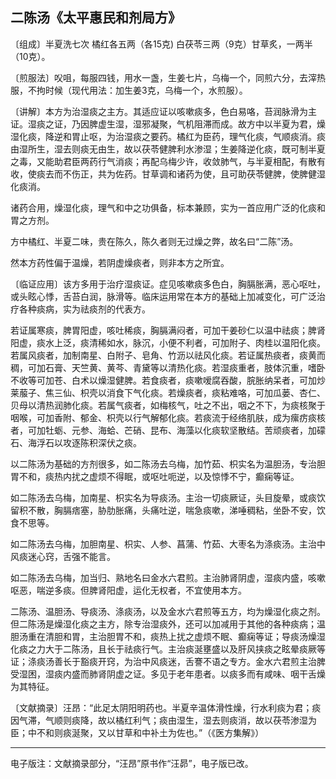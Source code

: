 ## 二陈汤《太平惠民和剂局方》

〔组成〕半夏洗七次 橘红各五两（各15克) 白茯苓三两（9克）甘草炙，一两半（10克）。

〔煎服法〕㕮咀，每服四钱，用水一盏，生姜七片，乌梅一个，同煎六分，去滓热服，不拘时候（现代用法：加生姜3克，乌梅一个，水煎服）。

〔讲解〕本方为治湿痰之主方。其适应证以咳嗽痰多，色白易咯，苔润脉滑为主证。湿痰之证，乃因脾虚生湿，湿邪凝聚，气机阻滞而成。故方中以半夏为君，燥湿化痰，降逆和胃止呕，为治湿痰之要药。橘红为臣药，理气化痰，气顺痰消。痰由湿所生，湿去则痰无由生，故以茯苓健脾利水渗湿；生姜降逆化痰，既可制半夏之毒，又能助君臣两药行气消痰；再配乌梅少许，收敛肺气，与半夏相配，有散有收，使痰去而不伤正，共为佐药。甘草调和诸药为使，且可助茯苓健脾，使脾健湿化痰消。

诸药合用，燥湿化痰，理气和中之功俱备，标本兼顾，实为一首应用广泛的化痰和胃之方剂。

方中橘红、半夏二味，贵在陈久，陈久者则无过燥之弊，故名曰“二陈”汤。

然本方药性偏于温燥，若阴虚燥痰者，则非本方之所宜。

〔临证应用〕该方多用于治疗湿痰证。症见咳嗽痰多色白，胸膈胀满，恶心呕吐，或头眩心悸，舌苔白润，脉滑等。临床运用常在本方的基础上加减变化，可广泛治疗各种痰病，实为祛痰剂的代表方。

若证属寒痰，脾胃阳虚，咳吐稀痰，胸膈满闷者，可加干姜砂仁以温中祛痰；脾肾阳虚，痰水上泛，痰清稀如水，脉沉，小便不利者，可加附子、肉桂以温阳化痰。若属风痰者，加制南星、白附子、皂角、竹沥以祛风化痰。若证属热痰者，痰黄而稠，可加石膏、天竺黄、黄芩、青黛等以清热化痰。若湿痰重者，肢体沉重，嗜卧不收等可加苍、白术以燥湿健脾。若食痰者，痰嗽嗳腐吞酸，脘胀纳呆者，可加炒莱菔子、焦三仙、枳壳以消食下气化痰。若燥痰者，痰粘难咯，可加瓜蒌、杏仁、贝母以清热润肺化痰。若属气痰者，如梅核气，吐之不出，咽之不下，为痰核聚于咽喉，可加香附、郁金、枳壳以行气解郁化痰。若痰流于经络肌肤，成为瘰疠痰核者，可加牡蛎、元参、海蛤、芒硝、昆布、海藻以化痰软坚散结。苦顽痰者，加礞石、海浮石以攻逐陈积深伏之痰。

以二陈汤为基础的方剂很多，如二陈汤去乌梅，加竹茹、枳实名为温胆汤，专治胆胃不和，痰热内扰之虚烦不得眠，或呕吐呃逆，以及惊悸不宁，癫痫等证。

如二陈汤去乌梅，加南星、枳实名为导痰汤。主治一切痰厥证，头目旋晕，或痰饮留积不散，胸膈痞塞，胁肋胀痛，头痛吐逆，喘急痰嗽，涕唾稠粘，坐卧不安，饮食不思等。

如二陈汤去乌梅，加胆南星、枳实、人参、菖蒲、竹茹、大枣名为涤痰汤。主治中风痰迷心窍，舌强不能言。

如二陈汤去乌梅，加当归、熟地名曰金水六君煎。主治肺肾阴虚，湿痰内盛，咳嗽呕恶，喘逆多痰。但脾肾阳虚，运化无权者，不宜使用本方。

二陈汤、温胆汤、导痰汤、涤痰汤，以及金水六君煎等五方，均为燥湿化痰之剂。但二陈汤是燥湿化痰之主方，除专治湿痰外，还可以加减用于其他的各种痰病；温胆汤重在清胆和胃，主治胆胃不和，痰热上扰之虚烦不眠、癫痫等证；导痰汤燥湿化痰之力大于二陈汤，且长于祛痰行气。主治痰涎壅盛以及肝风挟痰之眩晕痰厥等证；涤痰汤善长于豁痰开窍，为治中风痰迷，舌謇不语之专方。金水六君煎主治脾受湿困，湿痰内盛而肺肾阴虚之证。多见于老年患者。以痰多而有咸味、咽干舌燥为其特征。

〔文献摘录〕汪昂：“此足太阴阳明药也。半夏辛温体滑性燥，行水利痰为君；痰因气滞，气顺则痰降，故以橘红利气；痰由湿生，湿去则痰消，故以茯苓渗湿为臣；中不和则痰涎聚，又以甘草和中补土为佐也。”（《医方集解》）

------
电子版注：文献摘录部分，“汪昂”原书作“汪昴”，电子版已改。
